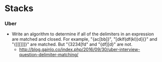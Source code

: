 Stacks
==

### Uber

- Write an algorithm to determine if all of the delimiters in an expression are matched and closed. For example, "{ac[bb]}", "[dklf(df(kl))d]{}" and "{[[[]]]}" are matched. But "{3234[fd" and "{df][d}" are not.
  - http://blog.gainlo.co/index.php/2016/09/30/uber-interview-question-delimiter-matching/
